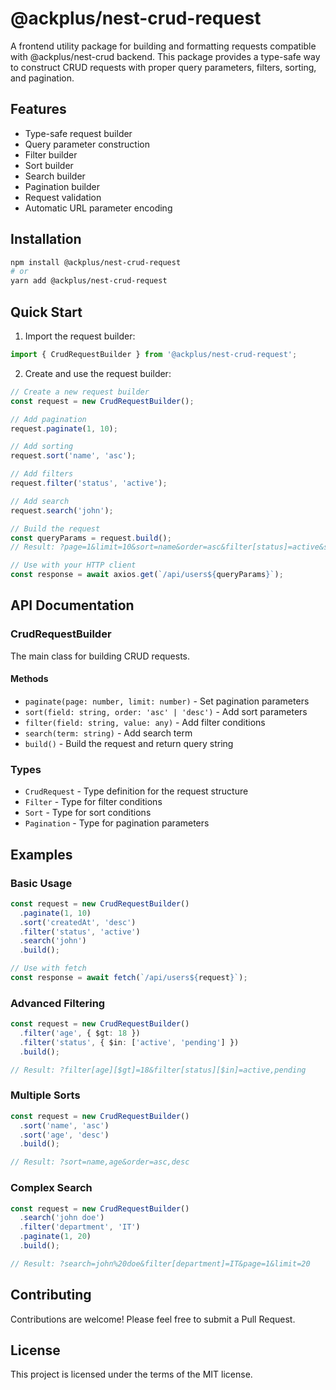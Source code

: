 # @ackplus/nest-crud-request

A frontend utility package for building and formatting requests compatible with @ackplus/nest-crud backend. This package provides a type-safe way to construct CRUD requests with proper query parameters, filters, sorting, and pagination.

## Features

- Type-safe request builder
- Query parameter construction
- Filter builder
- Sort builder
- Search builder
- Pagination builder
- Request validation
- Automatic URL parameter encoding

## Installation

```bash
npm install @ackplus/nest-crud-request
# or
yarn add @ackplus/nest-crud-request
```

## Quick Start

1. Import the request builder:

```typescript
import { CrudRequestBuilder } from '@ackplus/nest-crud-request';
```

2. Create and use the request builder:

```typescript
// Create a new request builder
const request = new CrudRequestBuilder();

// Add pagination
request.paginate(1, 10);

// Add sorting
request.sort('name', 'asc');

// Add filters
request.filter('status', 'active');

// Add search
request.search('john');

// Build the request
const queryParams = request.build();
// Result: ?page=1&limit=10&sort=name&order=asc&filter[status]=active&search=john

// Use with your HTTP client
const response = await axios.get(`/api/users${queryParams}`);
```

## API Documentation

### CrudRequestBuilder

The main class for building CRUD requests.

#### Methods

- `paginate(page: number, limit: number)` - Set pagination parameters
- `sort(field: string, order: 'asc' | 'desc')` - Add sort parameters
- `filter(field: string, value: any)` - Add filter conditions
- `search(term: string)` - Add search term
- `build()` - Build the request and return query string

### Types

- `CrudRequest` - Type definition for the request structure
- `Filter` - Type for filter conditions
- `Sort` - Type for sort conditions
- `Pagination` - Type for pagination parameters

## Examples

### Basic Usage

```typescript
const request = new CrudRequestBuilder()
  .paginate(1, 10)
  .sort('createdAt', 'desc')
  .filter('status', 'active')
  .search('john')
  .build();

// Use with fetch
const response = await fetch(`/api/users${request}`);
```

### Advanced Filtering

```typescript
const request = new CrudRequestBuilder()
  .filter('age', { $gt: 18 })
  .filter('status', { $in: ['active', 'pending'] })
  .build();

// Result: ?filter[age][$gt]=18&filter[status][$in]=active,pending
```

### Multiple Sorts

```typescript
const request = new CrudRequestBuilder()
  .sort('name', 'asc')
  .sort('age', 'desc')
  .build();

// Result: ?sort=name,age&order=asc,desc
```

### Complex Search

```typescript
const request = new CrudRequestBuilder()
  .search('john doe')
  .filter('department', 'IT')
  .paginate(1, 20)
  .build();

// Result: ?search=john%20doe&filter[department]=IT&page=1&limit=20
```

## Contributing

Contributions are welcome! Please feel free to submit a Pull Request.

## License

This project is licensed under the terms of the MIT license.
